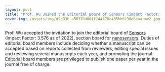```yaml
---
layout: post
title: "Prof. Wu Joined the Editorial Board of Sensors (Impact Factor: 3.576)"
cover-img: /assets/img/d9c93b_a56370d801f244478c485bb6298e8eaa~mv2.jpg
---
```

Prof. Wu accepted the invitation to join the editorial board of [Sensors](https://www.mdpi.com/journal/sensors) (Impact Factor: 3.576 as of 2022), section board for [nanosensors](https://www.mdpi.com/journal/sensors/sectioneditors/nanosensors). Duties of editorial board members include deciding whether a manuscript can be accepted based on reports collected from reviewers, editing special issues and reviewing several manuscripts each year, and promoting the journal. Editorial board members are privileged to publish one paper per year in the journal free of charge.